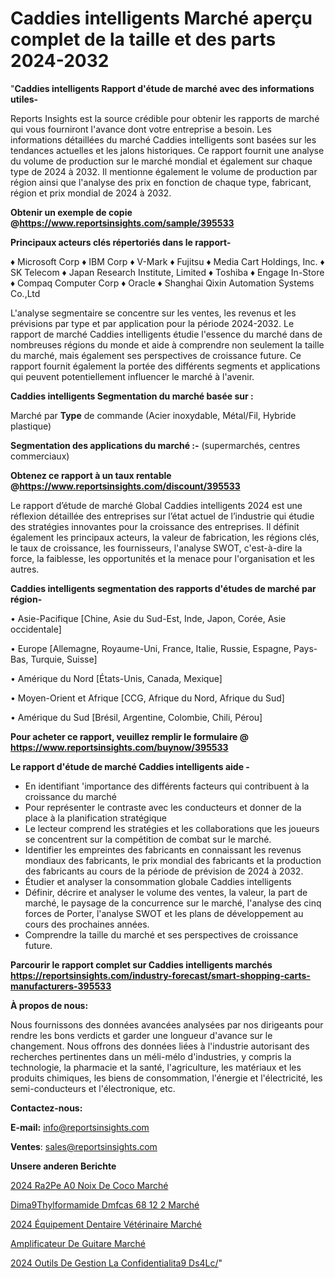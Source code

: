 # Caddies intelligents Marché aperçu complet de la taille et des parts 2024-2032

"<strong>Caddies intelligents Rapport d'étude de marché avec des informations utiles-</strong>

Reports Insights est la source crédible pour obtenir les rapports de marché qui vous fourniront l'avance dont votre entreprise a besoin. Les informations détaillées du marché Caddies intelligents sont basées sur les tendances actuelles et les jalons historiques. Ce rapport fournit une analyse du volume de production sur le marché mondial et également sur chaque type de 2024 à 2032. Il mentionne également le volume de production par région ainsi que l'analyse des prix en fonction de chaque type, fabricant, région et prix mondial de 2024 à 2032.

<strong><b>Obtenir un exemple de copie @</b></strong><a href=https://www.reportsinsights.com/sample/395533><strong><b>https://www.reportsinsights.com/sample/395533</b></strong></a>

<b>Principaux acteurs clés répertoriés dans le rapport-</b>

<b> </b>♦ Microsoft Corp
♦ IBM Corp
♦ V-Mark
♦ Fujitsu
♦ Media Cart Holdings, Inc.
♦ SK Telecom
♦  Japan Research Institute, Limited
♦ Toshiba
♦ Engage In-Store
♦ Compaq Computer Corp
♦ Oracle
♦ Shanghai Qixin Automation Systems Co.,Ltd

L'analyse segmentaire se concentre sur les ventes, les revenus et les prévisions par type et par application pour la période 2024-2032. Le rapport de marché Caddies intelligents étudie l'essence du marché dans de nombreuses régions du monde et aide à comprendre non seulement la taille du marché, mais également ses perspectives de croissance future. Ce rapport fournit également la portée des différents segments et applications qui peuvent potentiellement influencer le marché à l'avenir.

<strong>Caddies intelligents Segmentation du marché basée sur :</strong>

Marché par <strong>Type</strong> de commande (Acier inoxydable, Métal/Fil, Hybride plastique)

<strong>Segmentation des applications du marché :-</strong> (supermarchés, centres commerciaux)

<strong><b>Obtenez ce rapport à un taux rentable @</b></strong><a href=https://www.reportsinsights.com/discount/395533><strong><b>https://www.reportsinsights.com/discount/395533</b></strong></a>

Le rapport d’étude de marché Global Caddies intelligents 2024 est une réflexion détaillée des entreprises sur l’état actuel de l’industrie qui étudie des stratégies innovantes pour la croissance des entreprises. Il définit également les principaux acteurs, la valeur de fabrication, les régions clés, le taux de croissance, les fournisseurs, l'analyse SWOT, c'est-à-dire la force, la faiblesse, les opportunités et la menace pour l'organisation et les autres.

<strong>Caddies intelligents segmentation des rapports d'études de marché par région-</strong>

• Asie-Pacifique [Chine, Asie du Sud-Est, Inde, Japon, Corée, Asie occidentale]

• Europe [Allemagne, Royaume-Uni, France, Italie, Russie, Espagne, Pays-Bas, Turquie, Suisse]

• Amérique du Nord [États-Unis, Canada, Mexique]

• Moyen-Orient et Afrique [CCG, Afrique du Nord, Afrique du Sud]

• Amérique du Sud [Brésil, Argentine, Colombie, Chili, Pérou]

<strong>Pour acheter ce rapport, veuillez remplir le formulaire @   <a href=https://www.reportsinsights.com/buynow/395533>https://www.reportsinsights.com/buynow/395533</a></strong>

<strong>Le rapport d'étude de marché Caddies intelligents aide -</strong>
<ul>
  <li>En identifiant 'importance des différents facteurs qui contribuent à la croissance du marché</li>
  <li>Pour représenter le contraste avec les conducteurs et donner de la place à la planification stratégique</li>
  <li>Le lecteur comprend les stratégies et les collaborations que les joueurs se concentrent sur la compétition de combat sur le marché.</li>
  <li>Identifier les empreintes des fabricants en connaissant les revenus mondiaux des fabricants, le prix mondial des fabricants et la production des fabricants au cours de la période de prévision de 2024 à 2032.</li>
  <li>Étudier et analyser la consommation globale Caddies intelligents</li>
  <li>Définir, décrire et analyser le volume des ventes, la valeur, la part de marché, le paysage de la concurrence sur le marché, l'analyse des cinq forces de Porter, l'analyse SWOT et les plans de développement au cours des prochaines années.</li>
  <li>Comprendre la taille du marché et ses perspectives de croissance future.</li>
</ul>

<strong>Parcourir le rapport complet sur Caddies intelligents marchés <a href=https://reportsinsights.com/industry-forecast/smart-shopping-carts-manufacturers-395533>https://reportsinsights.com/industry-forecast/smart-shopping-carts-manufacturers-395533</a></strong>

<strong>À propos de nous:</strong>

Nous fournissons des données avancées analysées par nos dirigeants pour rendre les bons verdicts et garder une longueur d'avance sur le changement. Nous offrons des données liées à l'industrie autorisant des recherches pertinentes dans un méli-mélo d'industries, y compris la technologie, la pharmacie et la santé, l'agriculture, les matériaux et les produits chimiques, les biens de consommation, l'énergie et l'électricité, les semi-conducteurs et l'électronique, etc.

<strong>Contactez-nous:</strong>

<strong>E-mail:</strong> <a href=mailto:info@reportsinsights.com>info@reportsinsights.com</a>

<strong>Ventes</strong>: <a href=mailto:sales@reportsinsights.com>sales@reportsinsights.com</a>

<strong>Unsere anderen Berichte</strong>

<a href=https://www.linkedin.com/pulse/2024-r%C3%A2pe-%C3%A0-noix-de-coco-march%C3%A9-informations-qw8wc/>2024 Ra2Pe A0 Noix De Coco Marché</a>

<a href=https://www.linkedin.com/pulse/dim%C3%A9thylformamide-dmfcas-68-12-2-march%C3%A9-2024-h2lxc/>Dima9Thylformamide Dmfcas 68 12 2 Marché</a>

<a href=https://www.linkedin.com/pulse/2024-équipement-dentaire-vétérinaire-marché-rzkmc/>2024 Équipement Dentaire Vétérinaire Marché</a>

<a href=https://www.linkedin.com/pulse/amplificateur-de-guitare-march%C3%A9-taille-part-perspectives-txtvf/>Amplificateur De Guitare Marché</a>

<a href=https://www.linkedin.com/pulse/2024-outils-de-gestion-la-confidentialit%C3%A9-ds4lc/>2024 Outils De Gestion La Confidentialita9 Ds4Lc/</a>"
